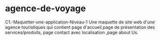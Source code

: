 # agence-de-voyage
C1.-Maquetter-une-application-Niveau-1
Une maquette de site web d'une agence touristiques qui contient page d'accueil,page de présentation des services/produits, page contact avec localisation ,page about Us.
